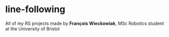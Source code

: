 # line-following

All of my RS projects
made by **François Wieckowiak**, MSc Robotics student at the University of Bristol